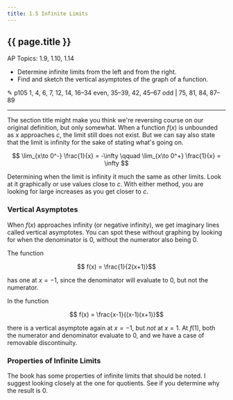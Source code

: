 ```yaml
---
title: 1.5 Infinite Limits
---
```


## {{ page.title }}

AP Topics: 1.9, 1.10, 1.14

- Determine infinite limits from the left and from the right.
- Find and sketch the vertical asymptotes of the graph of a function.

✎ p105 1, 4, 6, 7, 12, 14, 16–34 even, 35–39, 42, 45–67 odd \| 75, 81, 84, 87–89

---

The section title might make you think we're reversing course on our original definition, but only somewhat. When a function $f(x)$ is unbounded as $x$ approaches $c$, the limit still does not exist. But we can say also state that the limit is infinity for the sake of stating what's going on.

$$ \lim_{x\to 0^-} \frac{1}{x} = -\infty \qquad \lim_{x\to 0^+} \frac{1}{x} = \infty $$

Determining when the limit is infinity it much the same as other limits. Look at it graphically or use values close to $c$. With either method, you are looking for large increases as you get closer to $c$.

### Vertical Asymptotes

When $f(x)$ approaches infinity (or negative infinity), we get imaginary lines called vertical asymptotes. You can spot these without graphing by looking for when the denominator is 0, without the numerator also being 0.

The function

$$ f(x) = \frac{1}{2(x+1)}$$

 has one at $x=-1$, since the denominator will evaluate to 0, but not the numerator.

In the function

$$ f(x) = \frac{x-1}{(x-1)(x+1)}$$

there is a vertical asymptote again at $x=-1$, but _not_ at $x=1$. At $f(1)$, both the numerator and denominator evaluate to 0, and we have a case of removable discontinuity.

### Properties of Infinite Limits

The book has some properties of infinite limits that should be noted. I suggest looking closely at the one for quotients. See if you determine why the result is 0.

